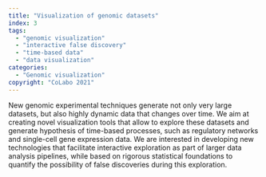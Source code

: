 ```yaml
---
title: "Visualization of genomic datasets"
index: 3
tags:  
  - "genomic visualization"
  - "interactive false discovery"
  - "time-based data"
  - "data visualization"  
categories:
  - "Genomic visualization"
copyright: "CoLabo 2021"
---
```


New genomic experimental techniques generate not only very large datasets, but also highly dynamic data that changes over time. We aim at creating novel visualization tools that allow to explore these datasets and generate hypothesis of time-based processes, such as regulatory networks and single-cell gene expression data. We are interested in developing new technologies that facilitate interactive exploration as part of larger data analysis pipelines, while based on rigorous statistical foundations to quantify the possibility of false discoveries during this exploration.
